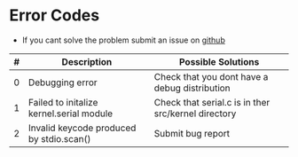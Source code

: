# Error Codes

- If you cant solve the problem submit an issue on [github](https://github.com/flamechain/COS/issues)

| # | Description | Possible Solutions |
|:-:|-|-|
| 0 | Debugging error | Check that you dont have a debug distribution |
| 1 | Failed to initalize kernel.serial module | Check that serial.c is in ther src/kernel directory |
| 2 | Invalid keycode produced by stdio.scan() | Submit bug report |
